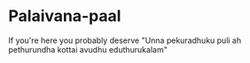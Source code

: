 # Palaivana-paal
If you're here you probably deserve "Unna pekuradhuku puli ah pethurundha kottai avudhu eduthurukalam"
